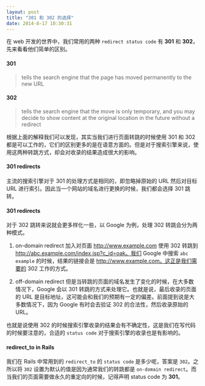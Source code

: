 ```yaml
---
layout: post
title: "301 和 302 的选择"
date: 2014-8-17 10:30:31
---
```

在 web 开发的世界中，我们常用的两种 `redirect status code` 有 __301__ 和 __302__，先来看看他们简单的区别。

#### 301
> tells the search engine that the page has moved permanently to the new URL

#### 302
> tells the search engine that the move is only temporary, and you may decide to show content at the original location in the future without a redirect

根据上面的解释我们可以发现，其实当我们进行页面转跳的时候使用 301 和 302 都是可以工作的，它们的区别更多的是在语意方面的。但是对于搜索引擎来说，使用这两种转跳方式，却会对收录的结果造成很大的影响。

#### 301 redirects
主流的搜索引擎对于 301 的处理方式是相同的，即忽略掉原始的 URL 然后对目标 URL 进行索引。因此当一个网站的域名进行更换的时候，我们都会选择 301 跳转。

#### 301 redirects
对于 302 跳转来说就会更多样化一些，以 Google 为例，处理 302 转跳会分为两种模式。

1. on-domain redirect
加入对页面 http://www.example.com 使用 302 转跳到 http://abc.example.com/index.jsp?c_id=oak。我们 Google 中搜索 `abc example` 的时候，结果的链接会是 http://www.example.com。这正是我们需要的 302 工作的方式。

2. off-domain redirect
但是当转跳的页面的域名发生了变化的时候，在大多数情况下，Google 会以 301 转跳的方式来处理它。也就是说，最后收录的页面的 URL 是目标地址，这可能会和我们的预期有一定的偏差。前面提到说是大多数情况下，因为 Google 有时会去验证 302 的合法性，然后收录原始的 URL。

也就是说使用 302 的时候搜索引擎收录的结果会有不确定性，这是我们在写代码的时候要注意的，合适的 `status code` 对于搜索引擎的收录也是有影响的。

#### redirect_to in Rails
我们在 Rails 中常用到的 `redirect_to` 的 `status code` 是多少呢，答案是 `302`。之所以将 `302` 设置为默认的值是因为通常我们的转跳都是 `on-domain redirect`。而当我们的页面需要做永久的重定向的时候，记得声明 status code 为 __301__。
